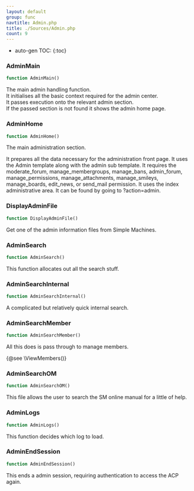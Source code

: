 ```yaml
---
layout: default
group: func
navtitle: Admin.php
title: ./Sources/Admin.php
count: 9
---
```

* auto-gen TOC:
{:toc}
### AdminMain

```php
function AdminMain()
```
The main admin handling function.<br>
It initialises all the basic context required for the admin center.<br>
It passes execution onto the relevant admin section.<br>
If the passed section is not found it shows the admin home page.



### AdminHome

```php
function AdminHome()
```
The main administration section.

It prepares all the data necessary for the administration front page.
It uses the Admin template along with the admin sub template.
It requires the moderate_forum, manage_membergroups, manage_bans,
 admin_forum, manage_permissions, manage_attachments, manage_smileys,
 manage_boards, edit_news, or send_mail permission.
 It uses the index administrative area.
 It can be found by going to ?action=admin.

### DisplayAdminFile

```php
function DisplayAdminFile()
```
Get one of the admin information files from Simple Machines.



### AdminSearch

```php
function AdminSearch()
```
This function allocates out all the search stuff.



### AdminSearchInternal

```php
function AdminSearchInternal()
```
A complicated but relatively quick internal search.



### AdminSearchMember

```php
function AdminSearchMember()
```
All this does is pass through to manage members.

{@see \ViewMembers()}

### AdminSearchOM

```php
function AdminSearchOM()
```
This file allows the user to search the SM online manual for a little of help.



### AdminLogs

```php
function AdminLogs()
```
This function decides which log to load.



### AdminEndSession

```php
function AdminEndSession()
```
This ends a admin session, requiring authentication to access the ACP again.



